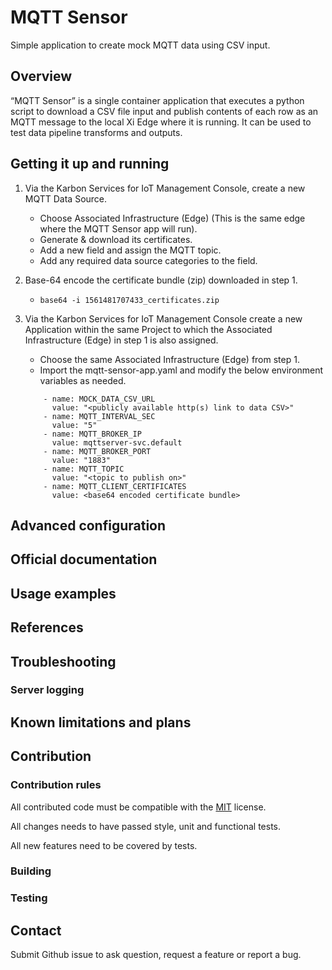 # MQTT Sensor

Simple application to create mock MQTT data using CSV input.

## Overview

“MQTT Sensor” is a single container application that executes a python script to download a CSV file input and publish contents of each row as an MQTT message
to the local Xi Edge where it is running. It can be used to test data pipeline transforms and outputs.

## Getting it up and running

1. Via the Karbon Services for IoT Management Console, create a new MQTT Data Source.
    - Choose Associated Infrastructure (Edge) (This is the same edge where the MQTT Sensor app will run).
    - Generate & download its certificates.
    - Add a new field and assign the MQTT topic.
    - Add any required data source categories to the field.
2. Base-64 encode the certificate bundle (zip) downloaded in step 1.
    - ```base64 -i 1561481707433_certificates.zip```
3. Via the Karbon Services for IoT Management Console create a new Application within the same Project to which the Associated Infrastructure (Edge) in step 1 is also assigned.
    - Choose the same Associated Infrastructure (Edge) from step 1.
    - Import the mqtt-sensor-app.yaml and modify the below environment variables as needed.

    ```env:
        - name: MOCK_DATA_CSV_URL
          value: "<publicly available http(s) link to data CSV>"
        - name: MQTT_INTERVAL_SEC
          value: "5"
        - name: MQTT_BROKER_IP
          value: mqttserver-svc.default
        - name: MQTT_BROKER_PORT
          value: "1883"
        - name: MQTT_TOPIC
          value: "<topic to publish on>"
        - name: MQTT_CLIENT_CERTIFICATES
          value: <base64 encoded certificate bundle>
    ```
## Advanced configuration

## Official documentation

## Usage examples

## References

## Troubleshooting
### Server logging

## Known limitations and plans

## Contribution

### Contribution rules

All contributed code must be compatible with the [MIT](https://github.com/nutanix/xi-iot/blob/master/LICENSE) license.

All changes needs to have passed style, unit and functional tests.

All new features need to be covered by tests.

### Building

### Testing

## Contact

Submit Github issue to ask question, request a feature or report a bug.


